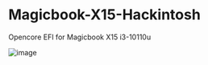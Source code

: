 # Magicbook-X15-Hackintosh
Opencore EFI for Magicbook X15 i3-10110u  
 
![image](https://user-images.githubusercontent.com/75291323/211188365-02441853-dac4-4a42-b30f-79edccede877.png)


  
